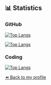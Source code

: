 ## 📊 Statistics

### GitHub

[![Top Langs](https://github-readme-stats.vercel.app/api?username=goodshort&show_icons=true)](https://github.com/anuraghazra/github-readme-stats)
 
[![Top Langs](https://github-readme-stats.vercel.app/api/top-langs/?username=goodshort&layout=compact)](https://github.com/anuraghazra/github-readme-stats)

### Coding

[![Top Langs](https://github-readme-stats.vercel.app/api/wakatime?username=goodshort)](https://wakatime.com/@goodshort)

[⏪ Back to my profile](https://github.com/goodshort)
